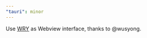 ```yaml
---
"tauri": minor
---
```


Use [WRY](https://github.com/tauri-apps/wry) as Webview interface, thanks to @wusyong.
